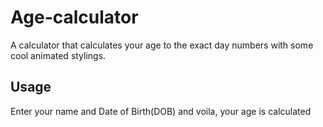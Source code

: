 # Age-calculator
A calculator that calculates your age to the exact day numbers with some cool animated stylings.
## Usage
Enter your name and Date of Birth(DOB) and voila, your age is calculated
